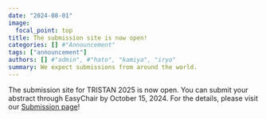 ```yaml
---
date: "2024-08-01"
image:
  focal_point: top
title: The submission site is now open!
categories: [] #"Announcement"
tags: ["announcement"]
authors: [] #"admin", #"hato", "kamiya", "iryo"
summary: We expect submissions from around the world. 
---
```


The submission site for TRISTAN 2025 is now open. You can submit your abstract through EasyChair by October 15, 2024. For the details, please visit our [Submission page](/call)!


